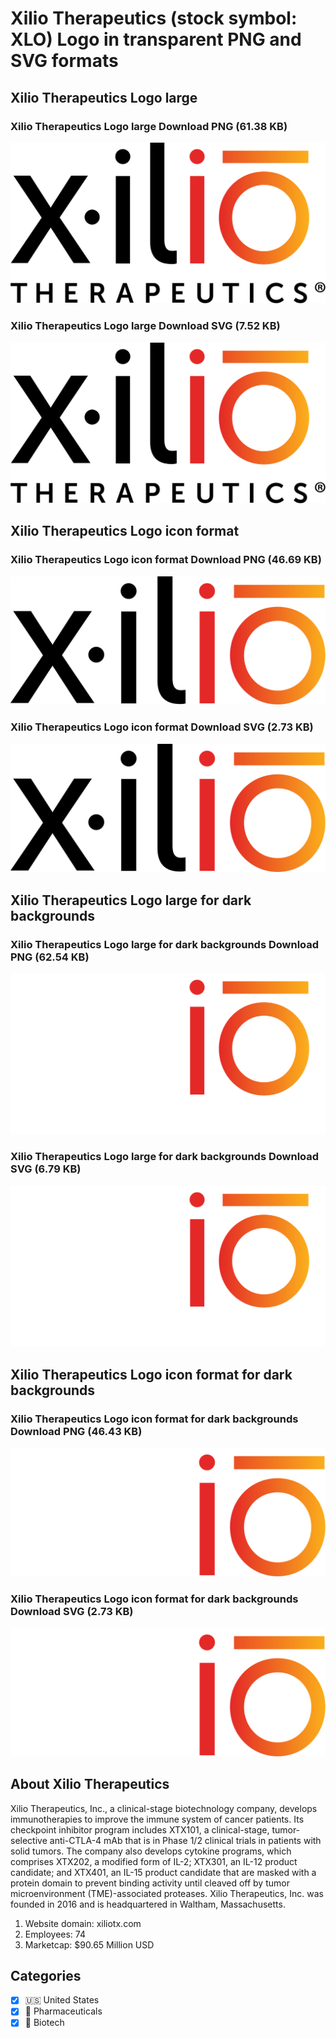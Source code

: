 # Xilio Therapeutics (stock symbol: XLO) Logo in transparent PNG and SVG formats

## Xilio Therapeutics Logo large

### Xilio Therapeutics Logo large Download PNG (61.38 KB)

![Xilio Therapeutics Logo large Download PNG (61.38 KB)](/img/orig/XLO_BIG-d78b92b7.png)

### Xilio Therapeutics Logo large Download SVG (7.52 KB)

![Xilio Therapeutics Logo large Download SVG (7.52 KB)](/img/orig/XLO_BIG-73992d0e.svg)

## Xilio Therapeutics Logo icon format

### Xilio Therapeutics Logo icon format Download PNG (46.69 KB)

![Xilio Therapeutics Logo icon format Download PNG (46.69 KB)](/img/orig/XLO-a94c5dd1.png)

### Xilio Therapeutics Logo icon format Download SVG (2.73 KB)

![Xilio Therapeutics Logo icon format Download SVG (2.73 KB)](/img/orig/XLO-964d39d0.svg)

## Xilio Therapeutics Logo large for dark backgrounds

### Xilio Therapeutics Logo large for dark backgrounds Download PNG (62.54 KB)

![Xilio Therapeutics Logo large for dark backgrounds Download PNG (62.54 KB)](/img/orig/XLO_BIG.D-6edaaa37.png)

### Xilio Therapeutics Logo large for dark backgrounds Download SVG (6.79 KB)

![Xilio Therapeutics Logo large for dark backgrounds Download SVG (6.79 KB)](/img/orig/XLO_BIG.D-a94c61bc.svg)

## Xilio Therapeutics Logo icon format for dark backgrounds

### Xilio Therapeutics Logo icon format for dark backgrounds Download PNG (46.43 KB)

![Xilio Therapeutics Logo icon format for dark backgrounds Download PNG (46.43 KB)](/img/orig/XLO.D-3611b904.png)

### Xilio Therapeutics Logo icon format for dark backgrounds Download SVG (2.73 KB)

![Xilio Therapeutics Logo icon format for dark backgrounds Download SVG (2.73 KB)](/img/orig/XLO.D-e8dfaacb.svg)

## About Xilio Therapeutics

Xilio Therapeutics, Inc., a clinical-stage biotechnology company, develops immunotherapies to improve the immune system of cancer patients. Its checkpoint inhibitor program includes XTX101, a clinical-stage, tumor-selective anti-CTLA-4 mAb that is in Phase 1/2 clinical trials in patients with solid tumors. The company also develops cytokine programs, which comprises XTX202, a modified form of IL-2; XTX301, an IL-12 product candidate; and XTX401, an IL-15 product candidate that are masked with a protein domain to prevent binding activity until cleaved off by tumor microenvironment (TME)-associated proteases. Xilio Therapeutics, Inc. was founded in 2016 and is headquartered in Waltham, Massachusetts.

1. Website domain: xiliotx.com
2. Employees: 74
3. Marketcap: $90.65 Million USD


## Categories
- [x] 🇺🇸 United States
- [x] 💊 Pharmaceuticals
- [x] 🧬 Biotech
